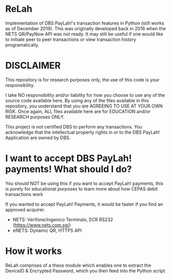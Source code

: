 ReLah
=====

Implementation of DBS PayLah!'s transaction features in Python (still works as of December 2019). This was originally developed back in 2016 when the NETS QR/PayNow API was not ready. 
It may still be useful if one would like to initiate peer to peer transactions or view transaction history programatically.


DISCLAIMER
========

This repository is for research purposes only, the use of this code is your responsibility.

I take NO responsibility and/or liability for how you choose to use any of the source code available here. By using any of the files available in this repository, you understand that you are AGREEING TO USE AT YOUR OWN RISK. Once again, ALL files available here are for EDUCATION and/or RESEARCH purposes ONLY.

This project is not certified DBS to perform any transactions. You acknowledge that the intellectual property rights in or to the DBS PayLah! Application are owned by DBS.

I want to accept DBS PayLah! payments! What should I do?
======
You should NOT be using this if you want to accept PayLah! payments, this is purely for educational purposes to learn more about how CEPAS debit transactions work


If you wanted to accept PayLah! Payments, it would be faster if you find an approved acquirer.
- NETS: Verifone/Ingenico Terminals, ECR RS232 (https://www.nets.com.sg/)
- eNETS: Dynamic QR, HTTPS API

How it works
=====
ReLah comprises of a theos module which enables one to extract the DeviceID & Encrypted Password, which you then feed into the Python script


